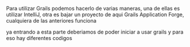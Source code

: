 Para utilizar Grails podemos hacerlo de varias maneras, una de ellas es utilizar IntelliJ, otra es bajar un proyecto de aqui Grails Application Forge, cualquiera de las anteriores funciona

ya entrando a esta parte deberiamos de poder iniciar a usar grails y para eso hay diferentes codigos